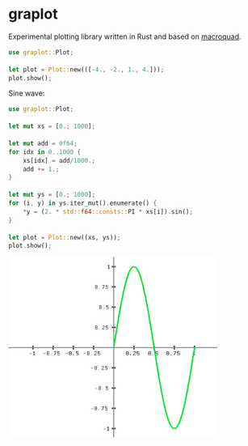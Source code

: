 # graplot

Experimental plotting library written in Rust and based on [macroquad].

[macroquad]: https://github.com/not-fl3/macroquad

```rust
use graplot::Plot;

let plot = Plot::new(([-4., -2., 1., 4.]));
plot.show();
```

Sine wave:
```rust
use graplot::Plot;

let mut xs = [0.; 1000]; 

let mut add = 0f64;
for idx in 0..1000 {
    xs[idx] = add/1000.;
    add += 1.;
}
    
let mut ys = [0.; 1000];
for (i, y) in ys.iter_mut().enumerate() {
    *y = (2. * std::f64::consts::PI * xs[i]).sin();
}

let plot = Plot::new((xs, ys));
plot.show();
```

![Sinewave](sine_wave.png)
